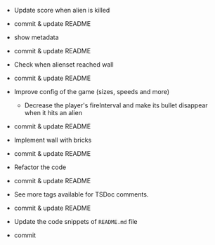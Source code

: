 - Update score when alien is killed
- commit & update README

- show metadata
- commit & update README

- Check when alienset reached wall
- commit & update README

- Improve config of the game (sizes, speeds and more)
  - Decrease the player's fireInterval and make its bullet disappear when it hits an alien
- commit & update README

- Implement wall with bricks
- commit & update README

- Refactor the code
- commit & update README

- See more tags available for TSDoc comments.
- commit & update README

- Update the code snippets of `README.md` file
- commit